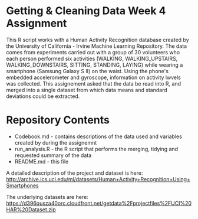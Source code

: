 # Getting & Cleaning Data Week 4 Assignment
This R script works with a Human Activity Recognition database created by the University of California - Irvine Machine Learning Repository. The data comes from experiments carried out with a group of 30 volunteers who each person performed six activities (WALKING, WALKING_UPSTAIRS, WALKING_DOWNSTAIRS, SITTING, STANDING, LAYING) while wearing a smartphone (Samsung Galaxy S II) on the waist. Using the phone's embedded accelerometer and gyroscope, information on activity lwvels was collected. This assignement asked that the data be read into R, and merged into a single dataset from which data means and standard deviations could be extracted.

# Repository Contents
* Codebook.md - contains descriptions of the data used and variables created by during the assignemnt
* run_analysis.R - the R script that performs the merging, tidying and requested summary of the data
* README.md - this file

A detailed description of the project and dataset is here:
http://archive.ics.uci.edu/ml/datasets/Human+Activity+Recognition+Using+Smartphones

The underlying datasets are here:
https://d396qusza40orc.cloudfront.net/getdata%2Fprojectfiles%2FUCI%20HAR%20Dataset.zip
